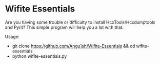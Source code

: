 # Wifite Essentials

Are you having some trouble or difficulty to install HcxTools/Hcxdumptools and Pyrit? This simple program will help you a lot with that.





Usage:
* git clone https://github.com/Angu1sh/Wifite-Essentials && cd wifite-essentials
* python wifite-essentials.py
